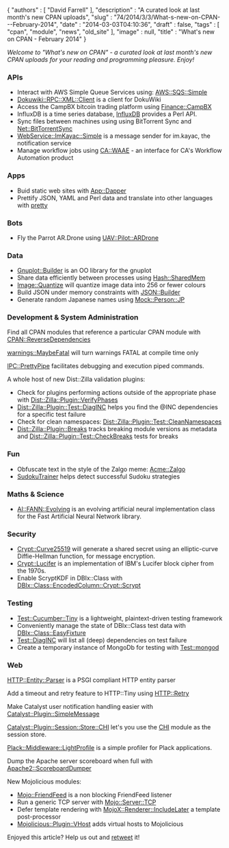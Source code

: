 {
   "authors" : [
      "David Farrell"
   ],
   "description" : "A curated look at last month's new CPAN uploads",
   "slug" : "74/2014/3/3/What-s-new-on-CPAN---February-2014",
   "date" : "2014-03-03T04:10:36",
   "draft" : false,
   "tags" : [
      "cpan",
      "module",
      "news",
      "old_site"
   ],
   "image" : null,
   "title" : "What's new on CPAN - February 2014"
}

*Welcome to "What's new on CPAN" - a curated look at last month's new CPAN uploads for your reading and programming pleasure. Enjoy!*

### APIs

-   Interact with AWS Simple Queue Services using: [AWS::SQS::Simple](https://metacpan.org/pod/AWS::SQS::Simple)
-   [Dokuwiki::RPC::XML::Client](https://metacpan.org/pod/Dokuwiki::RPC::XML::Client) is a client for DokuWiki
-   Access the CampBX bitcoin trading platform using [Finance::CampBX](https://metacpan.org/pod/Finance::CampBX)
-   InfluxDB is a time series database, [InfluxDB](https://metacpan.org/pod/InfluxDB) provides a Perl API.
-   Sync files between machines using using BitTorrent Sync and [Net::BitTorrentSync](https://metacpan.org/pod/Net::BitTorrentSync)
-   [WebService::ImKayac::Simple](https://metacpan.org/pod/WebService::ImKayac::Simple) is a message sender for im.kayac, the notification service
-   Manage workflow jobs using [CA::WAAE](https://metacpan.org/pod/CA::WAAE) - an interface for CA's Workflow Automation product

### Apps

-   Buid static web sites with [App::Dapper](https://metacpan.org/pod/App::Dapper)
-   Prettify JSON, YAML and Perl data and translate into other languages with [pretty](https://metacpan.org/pod/distribution/App-pretty/bin/pretty)

### Bots

-   Fly the Parrot AR.Drone using [UAV::Pilot::ARDrone](https://metacpan.org/pod/UAV::Pilot::ARDrone)

### Data

-   [Gnuplot::Builder](https://metacpan.org/pod/Gnuplot::Builder) is an OO library for the gnuplot
-   Share data efficiently between processes using [Hash::SharedMem](https://metacpan.org/pod/Hash::SharedMem)
-   [Image::Quantize](https://metacpan.org/pod/Image::Quantize) will quantize image data into 256 or fewer colours
-   Build JSON under memory constraints with [JSON::Builder](https://metacpan.org/pod/JSON::Builder)
-   Generate random Japanese names using [Mock::Person::JP](https://metacpan.org/pod/Mock::Person::JP)

### Development & System Administration

Find all CPAN modules that reference a particular CPAN module with [CPAN::ReverseDependencies](https://metacpan.org/pod/CPAN::ReverseDependencies)

[warnings::MaybeFatal](https://metacpan.org/pod/warnings::MaybeFatal) will turn warnings FATAL at compile time only

[IPC::PrettyPipe](https://metacpan.org/pod/IPC::PrettyPipe) facilitates debugging and execution piped commands.

A whole host of new Dist::Zilla validation plugins:

-   Check for plugins performing actions outside of the appropriate phase with [Dist::Zilla::Plugin::VerifyPhases](https://metacpan.org/pod/Dist::Zilla::Plugin::VerifyPhases)
-   [Dist::Zilla::Plugin::Test::DiagINC](https://metacpan.org/pod/Dist::Zilla::Plugin::Test::DiagINC) helps you find the @INC dependencies for a specific test failure
-   Check for clean namespaces: [Dist::Zilla::Plugin::Test::CleanNamespaces](https://metacpan.org/pod/Dist::Zilla::Plugin::Test::CleanNamespaces)
-   [Dist::Zilla::Plugin::Breaks](https://metacpan.org/pod/Dist::Zilla::Plugin::Breaks) tracks breaking module versions as metadata and [Dist::Zilla::Plugin::Test::CheckBreaks](https://metacpan.org/pod/Dist::Zilla::Plugin::Test::CheckBreaks) tests for breaks

### Fun

-   Obfuscate text in the style of the Zalgo meme: [Acme::Zalgo](https://metacpan.org/pod/Acme::Zalgo)
-   [SudokuTrainer](https://metacpan.org/pod/SudokuTrainer) helps detect successful Sudoku strategies

### Maths & Science

-   [AI::FANN::Evolving](https://metacpan.org/pod/AI::FANN::Evolving) is an evolving artificial neural implementation class for the Fast Artificial Neural Network library.

### Security

-   [Crypt::Curve25519](https://metacpan.org/pod/Crypt::Curve25519) will generate a shared secret using an elliptic-curve Diffie-Hellman function, for message encryption.
-   [Crypt::Lucifer](https://metacpan.org/pod/Crypt::Lucifer) is an implementation of IBM's Lucifer block cipher from the 1970s.
-   Enable ScryptKDF in DBIx::Class with [DBIx::Class::EncodedColumn::Crypt::Scrypt](https://metacpan.org/pod/DBIx::Class::EncodedColumn::Crypt::Scrypt)

### Testing

-   [Test::Cucumber::Tiny](https://metacpan.org/pod/Test::Cucumber::Tiny) is a lightweight, plaintext-driven testing framework
-   Conveniently manage the state of DBIx::Class test data with [DBIx::Class::EasyFixture](https://metacpan.org/pod/DBIx::Class::EasyFixture)
-   [Test::DiagINC](https://metacpan.org/pod/Test::DiagINC) will list all (deep) dependencies on test failure
-   Create a temporary instance of MongoDb for testing with [Test::mongod](https://metacpan.org/pod/Test::mongod)

### Web

[HTTP::Entity::Parser](https://metacpan.org/pod/HTTP::Entity::Parser) is a PSGI compliant HTTP entity parser

Add a timeout and retry feature to HTTP::Tiny using [HTTP::Retry](https://metacpan.org/pod/HTTP::Retry)

Make Catalyst user notification handling easier with [Catalyst::Plugin::SimpleMessage](https://metacpan.org/pod/Catalyst::Plugin::SimpleMessage)

[Catalyst::Plugin::Session::Store::CHI](https://metacpan.org/pod/Catalyst::Plugin::Session::Store::CHI) let's you use the [CHI](https://metacpan.org/pod/CHI) module as the session store.

[Plack::Middleware::LightProfile](https://metacpan.org/pod/Plack::Middleware::LightProfile) is a simple profiler for Plack applications.

Dump the Apache server scoreboard when full with [Apache2::ScoreboardDumper](https://metacpan.org/pod/Apache2::ScoreboardDumper)

New Mojolicious modules:

-   [Mojo::FriendFeed](https://metacpan.org/pod/Mojo::FriendFeed) is a non blocking FriendFeed listener
-   Run a generic TCP server with [Mojo::Server::TCP](https://metacpan.org/pod/Mojo::Server::TCP)
-   Defer template rendering with [MojoX::Renderer::IncludeLater](https://metacpan.org/pod/MojoX::Renderer::IncludeLater) a template post-processor
-   [Mojolicious::Plugin::VHost](https://metacpan.org/pod/Mojolicious::Plugin::VHost) adds virtual hosts to Mojolicious

Enjoyed this article? Help us out and [retweet](https://twitter.com/intent/tweet?original_referer=http%3A%2F%2Fperltricks.com%2Farticle%2F74%2F2014%2F3%2F3%2FWhat-s-new-on-CPAN-February-2014&text=What%27s+new+on+CPAN+-+February+2014&tw_p=tweetbutton&url=http%3A%2F%2Fperltricks.com%2Farticle%2F74%2F2014%2F3%2F3%2FWhat-s-new-on-CPAN-February-2014&via=perltricks) it!

